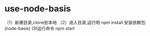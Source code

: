 # use-node-basis

（1）新建目录,clone到本地
（2）进入目录,运行明
    npm install
    安装依赖包(node-basis)
 (3)运行命令 npm start
